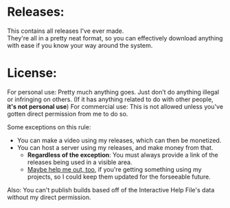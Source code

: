 # Releases:
This contains all releases I've ever made.
<br>They're all in a pretty neat format, so you can effectively download anything with ease if you know your way around the system.

# License:
For personal use: Pretty much anything goes. Just don’t do anything illegal or infringing on others.
(If it has anything related to do with other people, **it's not personal use**)
For commercial use: This is not allowed unless you've gotten direct permission from me to do so.

Some exceptions on this rule:
- You can make a video using my releases, which can then be monetized.
- You can host a server using my releases, and make money from that.
  - **Regardless of the exception**: You must always provide a link of the releases being used in a visible area.
  - [Maybe help me out, too](https://www.patreon.com/thediamondplayables), if you're getting something using my projects, so I could keep them updated for the forseeable future.

Also: You can't publish builds based off of the Interactive Help File's data without my direct permission.
